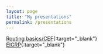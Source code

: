```yaml
---
layout: page
title: "My presentations"
permalink: /presentations
---
```


[Routing basics/CEF](http://www.slideshare.net/DmitryFigol/routing-basicscef){:target="_blank"}   
[EIGRP](https://www.slideshare.net/DmitryFigol/routing-protocol-eigrp){:target="_blank"}   
